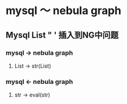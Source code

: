 # mysql ～ nebula graph
## Mysql List " ' 插入到NG中问题
### mysql -> nebula graph
1. List -> str(List)

### mysql <- nebula graph
1. str -> eval(str)